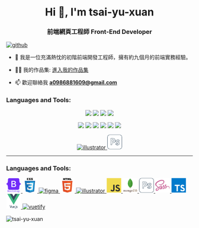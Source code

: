 
<h1 align="center">Hi 👋, I'm tsai-yu-xuan</h1>
<h3 align="center">前端網頁工程師 Front-End Developer</h3>


 <a href="https://github.com/tsai-yu-xuan">![github](https://img.shields.io/badge/GitHub-000000?style=for-the-badge&logo=GitHub&logoColor=white) </a>



- 🌱 我是一位充滿熱忱的初階前端開發工程師，擁有約九個月的前端實務經驗。

- 👨‍💻 我的作品集:  [進入我的作品集](https://tsai-yu-xuan.github.io/tsai-yu-xuan/)

- 📫 歡迎聯絡我 **a0986881609@gmail.com**



### Languages and Tools:
<p align="center">
 <img  src="https://img.shields.io/badge/CSS3-1572B6?style=for-the-badge&logo=css3&logoColor=white" />  
 <img  src="https://img.shields.io/badge/HTML5-E34F26?style=for-the-badge&logo=html5&logoColor=white" />  
 <img  src="https://img.shields.io/badge/Figma-F24E1E?style=for-the-badge&logo=figma&logoColor=white" />    
      <img  src="https://img.shields.io/badge/Sass-CC6699?style=for-the-badge&logo=sass&logoColor=white" />  
 </p>
<p align="center">
    <img  src="https://img.shields.io/badge/JavaScript-323330?style=for-the-badge&logo=javascript&logoColor=F7DF1E" />  
     <img  src="https://img.shields.io/badge/MongoDB-4EA94B?style=for-the-badge&logo=mongodb&logoColor=white" />  
     <img  src="https://img.shields.io/badge/TypeScript-007ACC?style=for-the-badge&logo=typescript&logoColor=white" />  
 <img  src="https://img.shields.io/badge/Vue%20js-35495E?style=for-the-badge&logo=vuedotjs&logoColor=4FC08D" />  
  <img  src="https://img.shields.io/badge/Bootstrap-563D7C?style=for-the-badge&logo=bootstrap&logoColor=white" />  
 <img  src="https://img.shields.io/badge/Vuetify-1867C0?style=for-the-badge&logo=vuetify&logoColor=white" />  
</p>
   <p align="center">
<a href="https://www.adobe.com/in/products/illustrator.html" target="_blank" rel="noreferrer"> 
    <img src="https://www.vectorlogo.zone/logos/adobe_illustrator/adobe_illustrator-icon.svg" alt="illustrator" width="40" height="40"/> 
</a>
    
<a href="https://www.photoshop.com/en" target="_blank" rel="noreferrer"> 
    <img src="https://raw.githubusercontent.com/devicons/devicon/master/icons/photoshop/photoshop-line.svg" alt="photoshop" width="40" height="40"/> 
</a> 

<hr>

<h3 align="left">Languages and Tools:</h3>
<p align="left"> <a href="https://getbootstrap.com" target="_blank" rel="noreferrer"> <img src="https://raw.githubusercontent.com/devicons/devicon/master/icons/bootstrap/bootstrap-plain-wordmark.svg" alt="bootstrap" width="40" height="40"/> </a> <a href="https://www.w3schools.com/css/" target="_blank" rel="noreferrer"> <img src="https://raw.githubusercontent.com/devicons/devicon/master/icons/css3/css3-original-wordmark.svg" alt="css3" width="40" height="40"/> </a> <a href="https://www.figma.com/" target="_blank" rel="noreferrer"> <img src="https://www.vectorlogo.zone/logos/figma/figma-icon.svg" alt="figma" width="40" height="40"/> </a> <a href="https://www.w3.org/html/" target="_blank" rel="noreferrer"> <img src="https://raw.githubusercontent.com/devicons/devicon/master/icons/html5/html5-original-wordmark.svg" alt="html5" width="40" height="40"/> </a> <a href="https://www.adobe.com/in/products/illustrator.html" target="_blank" rel="noreferrer"> <img src="https://www.vectorlogo.zone/logos/adobe_illustrator/adobe_illustrator-icon.svg" alt="illustrator" width="40" height="40"/> </a> <a href="https://developer.mozilla.org/en-US/docs/Web/JavaScript" target="_blank" rel="noreferrer"> <img src="https://raw.githubusercontent.com/devicons/devicon/master/icons/javascript/javascript-original.svg" alt="javascript" width="40" height="40"/> </a> <a href="https://www.mongodb.com/" target="_blank" rel="noreferrer"> <img src="https://raw.githubusercontent.com/devicons/devicon/master/icons/mongodb/mongodb-original-wordmark.svg" alt="mongodb" width="40" height="40"/> </a> <a href="https://www.photoshop.com/en" target="_blank" rel="noreferrer"> <img src="https://raw.githubusercontent.com/devicons/devicon/master/icons/photoshop/photoshop-line.svg" alt="photoshop" width="40" height="40"/> </a> <a href="https://sass-lang.com" target="_blank" rel="noreferrer"> <img src="https://raw.githubusercontent.com/devicons/devicon/master/icons/sass/sass-original.svg" alt="sass" width="40" height="40"/> </a> <a href="https://www.typescriptlang.org/" target="_blank" rel="noreferrer"> <img src="https://raw.githubusercontent.com/devicons/devicon/master/icons/typescript/typescript-original.svg" alt="typescript" width="40" height="40"/> </a> <a href="https://vuejs.org/" target="_blank" rel="noreferrer"> <img src="https://raw.githubusercontent.com/devicons/devicon/master/icons/vuejs/vuejs-original-wordmark.svg" alt="vuejs" width="40" height="40"/> </a> <a href="https://vuetifyjs.com/en/" target="_blank" rel="noreferrer"> <img src="https://bestofjs.org/logos/vuetify.svg" alt="vuetify" width="40" height="40"/> </a> </p>

<p><img align="center" src="https://github-readme-streak-stats.herokuapp.com/?user=tsai-yu-xuan&" alt="tsai-yu-xuan" /></p>

